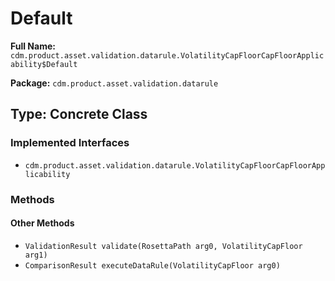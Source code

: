 # Default

**Full Name:** `cdm.product.asset.validation.datarule.VolatilityCapFloorCapFloorApplicability$Default`

**Package:** `cdm.product.asset.validation.datarule`

## Type: Concrete Class

### Implemented Interfaces

- `cdm.product.asset.validation.datarule.VolatilityCapFloorCapFloorApplicability`

### Methods

#### Other Methods

- `ValidationResult validate(RosettaPath arg0, VolatilityCapFloor arg1)`
- `ComparisonResult executeDataRule(VolatilityCapFloor arg0)`

